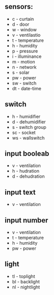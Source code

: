 ## sensors: 
- c - curtain
- d - door
- w - window
- v - ventilastio
- t - temperature
- h - humidity
- p - pressure
- i - illuminance
- m - motion
- n - network
- s - solar
- pw - power
- sw - switch
- dt - date-time

## switch
- h - humidifier
- d - dehumidifier
- s - switch group
- sc - socket
- ws - wallswitch

 ## input booleab
- v - ventilation
- h - hudration
- d - dehudration

## input text
- v - ventilation

## input number
- v - ventilation
- t - temperature
- h - humidity
- pw - power

## light
- tl - toplight
- bl - backlight
- nl - nightlight